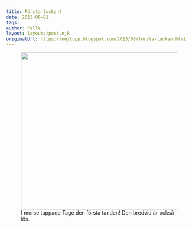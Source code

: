 ```yaml
---
title: Första luckan!
date: 2013-06-01
tags: 	
author: Pelle
layout: layouts/post.njk
originalUrl: https://nejtupp.blogspot.com/2013/06/forsta-luckan.html
---
```




<figure>
	<img src="../../../../img/Tage+tappar+fo%CC%88rsta+tanden-PERK5309.jpg" width="426">
	<figcaption>I morse tappade Tage den första tanden! Den bredvid är också lös.</figcaption>
</figure>

